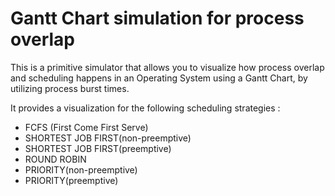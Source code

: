 # Gantt Chart simulation for process overlap

This is a primitive simulator that allows you to visualize how process overlap and scheduling happens in an Operating System using a Gantt Chart, by utilizing process burst times.

It provides a visualization for the following scheduling strategies : 

* FCFS (First Come First Serve)
* SHORTEST JOB FIRST(non-preemptive)
* SHORTEST JOB FIRST(preemptive)
* ROUND ROBIN
* PRIORITY(non-preemptive)
* PRIORITY(preemptive)
